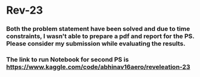 # Rev-23
### Both the problem statement have been solved and due to time constraints, I wasn't able to prepare a pdf and report for the PS. Please consider my submission while evaluating the results.
### The link to run Notebook for second PS is https://www.kaggle.com/code/abhinav16aero/reveleation-23
